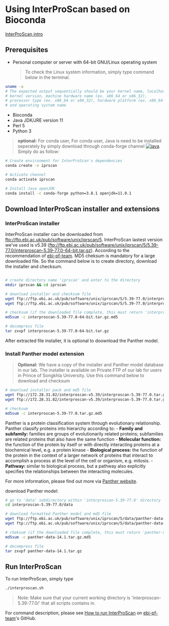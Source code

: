 # Using InterProScan based on Bioconda

[InterProScan intro](https://github.com/ebi-pf-team/interproscan/wiki#what-is-interproscan)

## Prerequisites
* Personal computer or server with 64-bit GNU/Linux operating system
	> To check the Linux system information, simply type command below in the terminal.

```sh
uname -a
# The expected output sequentially should be your kernel name, localhost name, kernel release, 
# kernel version, machine hardware name (ex. x86_64 or x86_32), 
# processor type (ex. x86_64 or x86_32), hardware platform (ex. x86_64 or x86_32) 
# and operating system name
```
* Bioconda
* Java JDK/JRE version 11
* Perl 5
* Python 3 

 > __optional:__ 
 > For conda user, For conda user, Java is need to be installed seperately by simply download through conda-forge channel [![java](https://img.shields.io/badge/install-java-orange)](https://anaconda.org/conda-forge/openjdk). Simply do as follow:
```sh
# Create environment for InterProScan's dependencies
conda create -n iprscan

# Activate channel
conda activate iprscan

# Install Java openJDK
conda install -c conda-forge python=3.8.1 openjdk=11.0.1

```

## Download InterProScan installer and extensions

### InterProScan installer

InterProScan installer can be downloaded from ftp://ftp.ebi.ac.uk/pub/software/unix/iprscan/5. InterProScan lastest version we've used is v5.39 (ftp://ftp.ebi.ac.uk/pub/software/unix/iprscan/5/5.39-77.0/interproscan-5.39-77.0-64-bit.tar.gz). According to the recommendation of [ebi-pf-team](https://github.com/ebi-pf-team/interproscan/wiki/HowToDownload#64-bit-distribution). MD5 cheksum is mandatory for a large downloaded file. So the command below is to create directory, download the installer and checksum.

```sh

# create directory name 'iprscan' and enter to the directory
mkdir iprscan && cd iprscan

# download installer and checksum file
wget ftp://ftp.ebi.ac.uk/pub/software/unix/iprscan/5/5.39-77.0/interproscan-5.39-77.0-64-bit.tar.gz
wget ftp://ftp.ebi.ac.uk/pub/software/unix/iprscan/5/5.39-77.0/interproscan-5.39-77.0-64-bit.tar.gz.md5

# checksum (if the downloaded file complete, this must return 'interproscan-5.39-77.0-64-bit.tar.gz: OK')
md5sum -c interproscan-5.39-77.0-64-bit.tar.gz.md5

# decompress file
tar zxvpf interproscan-5.39-77.0-64-bit.tar.gz

```

After extracted file installer, it is optional to doownload the Panther model.

### Install Panther model extension


 > __Optional:__ We have a copy of the installer and Panther model database in our lab. The installer is available on Private FTP of our lab for users in Prince of Songkhla University. Use this command below to download and checksum

```sh
# download installer pack and md5 file
wget ftp://172.28.31.82/interproscan-v5.39/interproscan-5.39-77.0.tar.gz
wget ftp://172.28.31.82/interproscan-v5.39/interproscan-5.39-77.0.tar.gz.md5

# checksum
md5sum -c interproscan-5.39-77.0.tar.gz.md5

```

Panther is a protein classification system through evolutionary relationship. Panther classify proteins  into hierarchy according to: 
	- __Family and subfamily:__ families are groups of evolutionarily related proteins; subfamilies are related proteins that also have the same function
	- __Molecular function:__ the function of the protein by itself or with directly interacting proteins at a biochemical level, e.g. a protein kinase
	- __Biological process:__ the function of the protein in the context of a larger network of proteins that interact to accomplish a process at the level of the cell or organism, e.g. mitosis.
	- __Pathway:__ similar to biological process, but a pathway also explicitly specifies the relationships between the interacting molecules.

For more information, please find out more via [Panther website](http://www.pantherdb.org/about.jsp).

download Panther model:

```sh
# go to 'data' subdirectory within 'interproscan-5.39-77.0' directory
cd interproscan-5.39-77.0/data

# download formatted Panther model and md5 file
wget ftp://ftp.ebi.ac.uk/pub/software/unix/iprscan/5/data/panther-data-14.1.tar.gz
wget ftp://ftp.ebi.ac.uk/pub/software/unix/iprscan/5/data/panther-data-14.1.tar.gz.md5

# cheksum (if the downloaded file complete, this must return 'panther-data-14.1.tar.gz: OK', if not try to download again)
md5sum -c panther-data-14.1.tar.gz.md5

# decompress file
tar zxvpf panther-data-14.1.tar.gz

```

## Run InterProScan

To run InterProScan, simply type

```sh
./interproscan.sh
```

> Note: Make sure that your current working directory is 'interproscan-5.39-77.0/' that all scripts contains in. 

For command description, please see [How to run InterProScan](https://github.com/ebi-pf-team/interproscan/wiki/HowToDownload#64-bit-distribution) on [ebi-pf-team](https://github.com/ebi-pf-team)'s GitHub.